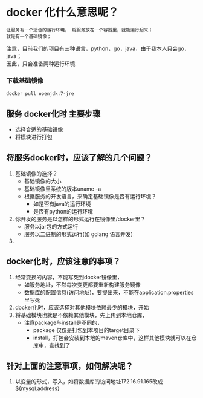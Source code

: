 # docker 化什么意思呢？  
    让服务有一个适合的运行环境， 将服务放在一个容器里，就能运行起来；
    就是有一个基础镜像； 
注意，目前我们的项目有三种语言，python，go，java，由于我本人只会go，java；  
因此，只会准备两种运行环境  
### 下载基础镜像  
    docker pull openjdk:7-jre  
## 服务 docker化时 主要步骤  
- 选择合适的基础镜像  
- 将模块进行打包 


## 将服务docker时，应该了解的几个问题？  
1. 基础镜像的选择？  
    - 基础镜像的大小
    - 基础镜像里系统的版本uname -a 
    - 根据服务的开发语言，来确定基础镜像是否有运行环境？
        - 如是否有java的运行环境 
        - 是否有python的运行环境  
2. 你开发的服务是以怎样的形式运行在镜像里/docker里？  
    - 服务以jar包的方式运行  
    - 服务以二进制的形式运行(如 golang 语言开发)
3. 


## docker化时，应该注意的事项？  
1. 经常变换的内容，不能写死到docker镜像里，
    - 如服务地址，不然每次变更都要重新构建服务镜像  
    - 数据库的配置信息(访问地址)，要提出来，不能在application.properties里写死  
2. docker化时，应该选择对其他模块依赖最少的模块，开始 
3. 将基础模块也就是不依赖其他模块，先上传到本地仓库，
    - 注意package与install是不同的，
        - package 仅仅是打包到本项目的target目录下
        - install，打包会安装到本地的maven仓库中，这样其他模块就可以在仓库中，查找到了


## 针对上面的注意事项，如何解决呢？  
1. 以变量的形式，写入，如将数据库的访问地址172.16.91.165改成${mysql.address}  


 